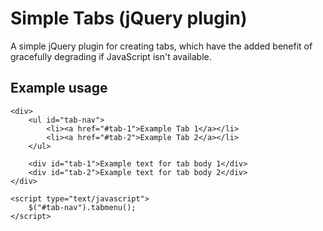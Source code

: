 # Simple Tabs (jQuery plugin)

A simple jQuery plugin for creating tabs, which have the added benefit of gracefully degrading if JavaScript isn't available.

## Example usage
    <div>
        <ul id="tab-nav">
            <li><a href="#tab-1">Example Tab 1</a></li>
            <li><a href="#tab-2">Example Tab 2</a></li>
        </ul>
   
        <div id="tab-1">Example text for tab body 1</div>
        <div id="tab-2">Example text for tab body 2</div>
    </div>
    
    <script type="text/javascript">
        $("#tab-nav").tabmenu();
    </script>
